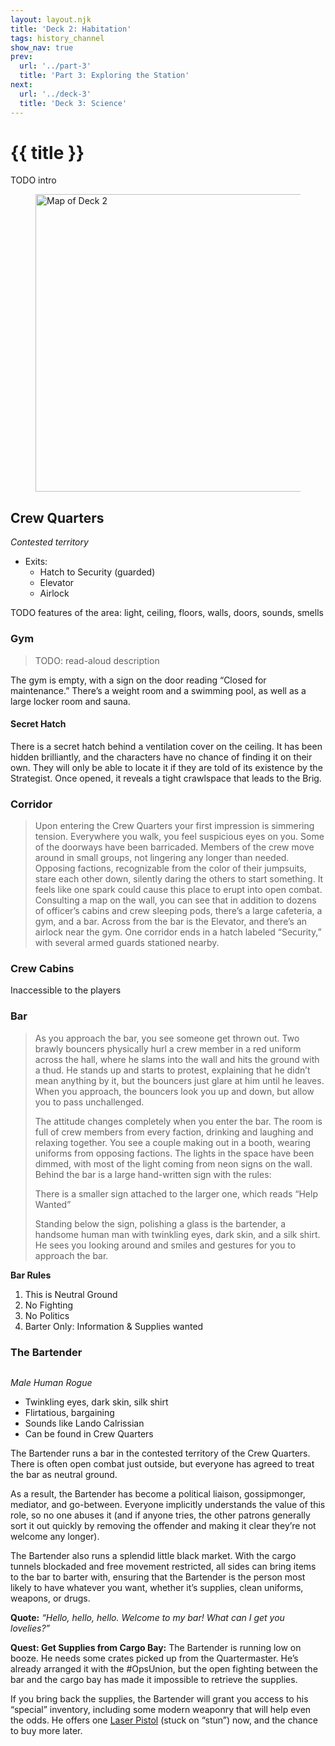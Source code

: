 ```yaml
---
layout: layout.njk
title: 'Deck 2: Habitation'
tags: history_channel
show_nav: true
prev:
  url: '../part-3'
  title: 'Part 3: Exploring the Station'
next:
  url: '../deck-3'
  title: 'Deck 3: Science'
---
```


# {{ title }}

TODO intro

<figure>
  <a href="/images/history-channel/deck-02-labels@2490.webp">
    <img
      alt="Map of Deck 2"
      sizes="(min-width: 850px) 830px, 100vw"
      src="/images/history-channel/deck-02-labels@830.webp"
      srcset="
        /images/history-channel/deck-02-labels@830.webp 830w,
        /images/history-channel/deck-02-labels@1660.webp 1660w,
        /images/history-channel/deck-02-labels@2490.webp 2490w"
      width="830"
      height="476"
      />
  </a>
</figure>

## Crew Quarters

_Contested territory_

- Exits:
  - Hatch to Security (guarded)
  - Elevator
  - Airlock

TODO features of the area: light, ceiling, floors, walls, doors, sounds, smells

### Gym

> TODO: read-aloud description

The gym is empty, with a sign on the door reading “Closed for maintenance.” There’s a weight room and a swimming pool, as well as a large locker room and sauna.

#### Secret Hatch

There is a secret hatch behind a ventilation cover on the ceiling. It has been hidden brilliantly, and the characters have no chance of finding it on their own. They will only be able to locate it if they are told of its existence by the Strategist. Once opened, it reveals a tight crawlspace that leads to the Brig.

### Corridor

> Upon entering the Crew Quarters your first impression is simmering tension. Everywhere you walk, you feel suspicious eyes on you. Some of the doorways have been barricaded. Members of the crew move around in small groups, not lingering any longer than needed. Opposing factions, recognizable from the color of their jumpsuits, stare each other down, silently daring the others to start something. It feels like one spark could cause this place to erupt into open combat. Consulting a map on the wall, you can see that in addition to dozens of officer’s cabins and crew sleeping pods, there’s a large cafeteria, a gym, and a bar. Across from the bar is the Elevator, and there’s an airlock near the gym. One corridor ends in a hatch labeled “Security,” with several armed guards stationed nearby.

### Crew Cabins

Inaccessible to the players

### Bar

> As you approach the bar, you see someone get thrown out. Two brawly bouncers physically hurl a crew member in a red uniform across the hall, where he slams into the wall and hits the ground with a thud. He stands up and starts to protest, explaining that he didn’t mean anything by it, but the bouncers just glare at him until he leaves. When you approach, the bouncers look you up and down, but allow you to pass unchallenged.
>
> The attitude changes completely when you enter the bar. The room is full of crew members from every faction, drinking and laughing and relaxing together. You see a couple making out in a booth, wearing uniforms from opposing factions. The lights in the space have been dimmed, with most of the light coming from neon signs on the wall. Behind the bar is a large hand-written sign with the rules:
>
> There is a smaller sign attached to the larger one, which reads “Help Wanted”
>
> Standing below the sign, polishing a glass is the bartender, a handsome human man with twinkling eyes, dark skin, and a silk shirt. He sees you looking around and smiles and gestures for you to approach the bar.

<aside class="block-torn-paper">

**Bar Rules**

1. This is Neutral Ground
1. No Fighting
1. No Politics
1. Barter Only: Information & Supplies wanted

</aside>

### The Bartender

<figure class="compendium-image-right npc-portrait">
  <div class="npc-portrait__inner">
    <img src="https://www.dndbeyond.com/Content/Skins/Waterdeep/images/characters/default-avatar-builder.png" alt="">
  </div>
</figure>

_Male Human Rogue_

- Twinkling eyes, dark skin, silk shirt
- Flirtatious, bargaining
- Sounds like Lando Calrissian
- Can be found in Crew Quarters

The Bartender runs a bar in the contested territory of the Crew Quarters. There is often open combat just outside, but everyone has agreed to treat the bar as neutral ground.

As a result, the Bartender has become a political liaison, gossipmonger, mediator, and go-between. Everyone implicitly understands the value of this role, so no one abuses it (and if anyone tries, the other patrons generally sort it out quickly by removing the offender and making it clear they’re not welcome any longer).

The Bartender also runs a splendid little black market. With the cargo tunnels blockaded and free movement restricted, all sides can bring items to the bar to barter with, ensuring that the Bartender is the person most likely to have whatever you want, whether it’s supplies, clean uniforms, weapons, or drugs.

**Quote:** _“Hello, hello, hello. Welcome to my bar! What can I get you lovelies?”_

<aside class="block-torn-paper">

**Quest: Get Supplies from Cargo Bay:** The Bartender is running low on booze. He needs some crates picked up from the Quartermaster. He’s already arranged it with the #OpsUnion, but the open fighting between the bar and the cargo bay has made it impossible to retrieve the supplies.

If you bring back the supplies, the Bartender will grant you access to his “special” inventory, including some modern weaponry that will help even the odds. He offers one [Laser Pistol](https://www.dndbeyond.com/equipment/laser-pistol) (stuck on “stun”) now, and the chance to buy more later.

</aside>
